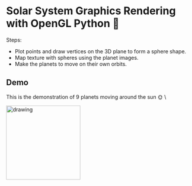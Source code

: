 # Solar System Graphics Rendering with OpenGL Python :milky_way:
Steps: 
- Plot points and draw vertices on the 3D plane to form a sphere shape.
- Map texture with spheres using the planet images.
- Make the planets to move on their own orbits.

## Demo
This is the demonstration of 9 planets moving around the sun :sun_with_face:
\

<img align="center" src="SolarSystem.gif" alt="drawing" width="200"/>

